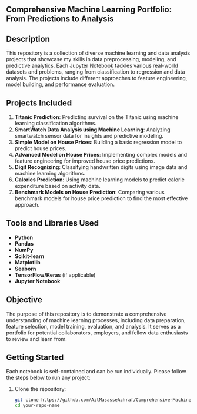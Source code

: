 
## Comprehensive Machine Learning Portfolio: From Predictions to Analysis

## Description
This repository is a collection of diverse machine learning and data analysis projects that showcase my skills in data preprocessing, modeling, and predictive analytics. Each Jupyter Notebook tackles various real-world datasets and problems, ranging from classification to regression and data analysis. The projects include different approaches to feature engineering, model building, and performance evaluation.

## Projects Included
1. **Titanic Prediction**: Predicting survival on the Titanic using machine learning classification algorithms.
2. **SmartWatch Data Analysis using Machine Learning**: Analyzing smartwatch sensor data for insights and predictive modeling.
3. **Simple Model on House Prices**: Building a basic regression model to predict house prices.
4. **Advanced Model on House Prices**: Implementing complex models and feature engineering for improved house price predictions.
5. **Digit Recognizing**: Classifying handwritten digits using image data and machine learning algorithms.
6. **Calories Prediction**: Using machine learning models to predict calorie expenditure based on activity data.
7. **Benchmark Models on House Prediction**: Comparing various benchmark models for house price prediction to find the most effective approach.

## Tools and Libraries Used
- **Python**
- **Pandas**
- **NumPy**
- **Scikit-learn**
- **Matplotlib**
- **Seaborn**
- **TensorFlow/Keras** (if applicable)
- **Jupyter Notebook**

## Objective
The purpose of this repository is to demonstrate a comprehensive understanding of machine learning processes, including data preparation, feature selection, model training, evaluation, and analysis. It serves as a portfolio for potential collaborators, employers, and fellow data enthusiasts to review and learn from.

## Getting Started
Each notebook is self-contained and can be run individually. Please follow the steps below to run any project:

1. Clone the repository:
   ```bash
   git clone https://github.com/AitMasasseAchraf/Comprehensive-Machine-Learning-Portfolio-From-Predictions-to-Analysis.git
   cd your-repo-name
